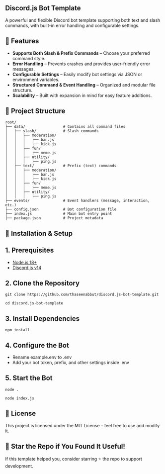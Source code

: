 ## Discord.js Bot Template

A powerful and flexible Discord bot template supporting both text and slash commands, with built-in error handling and configurable settings.

## 📌 Features
- **Supports Both Slash & Prefix Commands** – Choose your preferred command style.
- **Error Handling** – Prevents crashes and provides user-friendly error messages.
- **Configurable Settings** – Easily modify bot settings via JSON or environment variables.
- **Structured Command & Event Handling** – Organized and modular file structure.
- **Scalability** – Built with expansion in mind for easy feature additions.

## 📂 Project Structure

```
root/
├── data/                 # Contains all command files
│   ├── slash/            # Slash commands
│   │   ├── moderation/
│   │   │   ├── ban.js
│   │   │   ├── kick.js
│   │   ├── fun/
│   │   │   ├── meme.js
│   │   ├── utility/
│   │   │   ├── ping.js
│   ├── text/             # Prefix (text) commands
│   │   ├── moderation/
│   │   │   ├── ban.js
│   │   │   ├── kick.js
│   │   ├── fun/
│   │   │   ├── meme.js
│   │   ├── utility/
│   │   │   ├── ping.js
├── events/               # Event handlers (message, interaction, etc.)
├── config.json           # Bot configuration file
├── index.js              # Main bot entry point
├── package.json          # Project metadata
```


 ## 🚀 Installation & Setup

## 1. Prerequisites

 - [Node.js 18+](https://nodejs.org/)
 - [Discord.js v14](https://discordjs.guide/additional-info/changes-in-v14.html#before-you-start)

## 2. Clone the Repository

``` 
git clone https://github.com/thaseenabbut/discord.js-bot-template.git 
```
``` 
cd discord.js-bot-template 
```

## 3. Install Dependencies

``` 
npm install 
```

## 4. Configure the Bot

- Rename example.env to .env
- Add your bot token, prefix, and other settings inside .env

## 5. Start the Bot

```
node .
```

``` 
node index.js 
```

## 📜 License

This project is licensed under the MIT License – feel free to use and modify it.

## 🌟 Star the Repo if You Found It Useful!

If this template helped you, consider starring ⭐ the repo to support development.